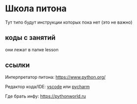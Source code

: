 # Школа питона 
Тут типо будут инструкции которых пока нет (это не важно)

## коды с занятий

они лежат в папке lesson

## ссылки

Интерпретатор питона: https://www.python.org/

Редактор кода/IDE: [vscode](https://code.visualstudio.com/) или [pycharm](https://www.jetbrains.com/pycharm/)

Где брать инфу: https://pythonworld.ru


